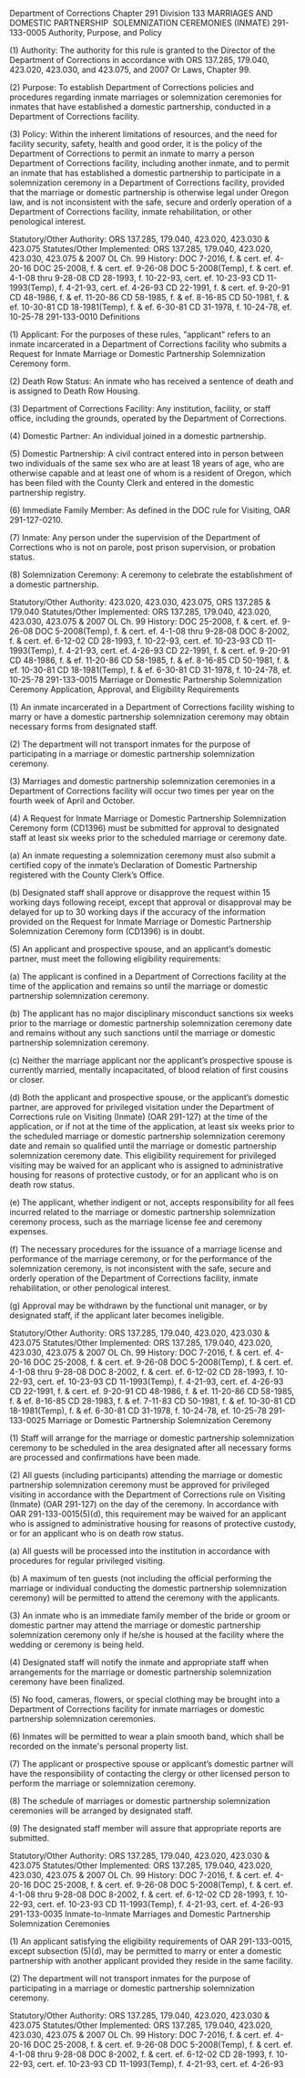 Department of Corrections
Chapter 291
Division 133
MARRIAGES AND DOMESTIC PARTNERSHIP  SOLEMNIZATION CEREMONIES (INMATE)
291-133-0005
Authority, Purpose, and Policy

(1) Authority: The authority for this rule is granted to the Director of the Department of Corrections in accordance with ORS 137.285, 179.040, 423.020, 423.030, and 423.075, and 2007 Or Laws, Chapter 99.

(2) Purpose: To establish Department of Corrections policies and procedures regarding inmate marriages or solemnization ceremonies for inmates that have established a domestic partnership, conducted in a Department of Corrections facility.

(3) Policy: Within the inherent limitations of resources, and the need for facility security, safety, health and good order, it is the policy of the Department of Corrections to permit an inmate to marry a person Department of Corrections facility, including another inmate, and to permit an inmate that has established a domestic partnership to participate in a solemnization ceremony in a Department of Corrections facility, provided that the marriage or domestic partnership is otherwise legal under Oregon law, and is not inconsistent with the safe, secure and orderly operation of a Department of Corrections facility, inmate rehabilitation, or other penological interest.

Statutory/Other Authority: ORS 137.285, 179.040, 423.020, 423.030 & 423.075
Statutes/Other Implemented: ORS 137.285, 179.040, 423.020, 423.030, 423.075 & 2007 OL Ch. 99
History:
DOC 7-2016, f. & cert. ef. 4-20-16
DOC 25-2008, f. & cert. ef. 9-26-08
DOC 5-2008(Temp), f. & cert. ef. 4-1-08 thru 9-28-08
CD 28-1993, f. 10-22-93, cert. ef. 10-23-93
CD 11-1993(Temp), f. 4-21-93, cert. ef. 4-26-93
CD 22-1991, f. & cert. ef. 9-20-91
CD 48-1986, f. & ef. 11-20-86
CD 58-1985, f. & ef. 8-16-85
CD 50-1981, f. & ef. 10-30-81
CD 18-1981(Temp), f. & ef. 6-30-81
CD 31-1978, f. 10-24-78, ef. 10-25-78
291-133-0010
Definitions

(1) Applicant: For the purposes of these rules, "applicant" refers to an inmate incarcerated in a Department of Corrections facility who submits a Request for Inmate Marriage or Domestic Partnership Solemnization Ceremony form.

(2) Death Row Status: An inmate who has received a sentence of death and is assigned to Death Row Housing.

(3) Department of Corrections Facility: Any institution, facility, or staff office, including the grounds, operated by the Department of Corrections.

(4) Domestic Partner: An individual joined in a domestic partnership.

(5) Domestic Partnership: A civil contract entered into in person between two individuals of the same sex who are at least 18 years of age, who are otherwise capable and at least one of whom is a resident of Oregon, which has been filed with the County Clerk and entered in the domestic partnership registry.

(6) Immediate Family Member: As defined in the DOC rule for Visiting, OAR 291-127-0210.

(7) Inmate: Any person under the supervision of the Department of Corrections who is not on parole, post prison supervision, or probation status.

(8) Solemnization Ceremony: A ceremony to celebrate the establishment of a domestic partnership.

Statutory/Other Authority: 423.020, 423.030, 423.075, ORS 137.285 & 179.040
Statutes/Other Implemented: ORS 137.285, 179.040, 423.020, 423.030, 423.075 & 2007 OL Ch. 99
History:
DOC 25-2008, f. & cert. ef. 9-26-08
DOC 5-2008(Temp), f. & cert. ef. 4-1-08 thru 9-28-08
DOC 8-2002, f. & cert. ef. 6-12-02
CD 28-1993, f. 10-22-93, cert. ef. 10-23-93
CD 11-1993(Temp), f. 4-21-93, cert. ef. 4-26-93
CD 22-1991, f. & cert. ef. 9-20-91
CD 48-1986, f. & ef. 11-20-86
CD 58-1985, f. & ef. 8-16-85
CD 50-1981, f. & ef. 10-30-81
CD 18-1981(Temp), f. & ef. 6-30-81
CD 31-1978, f. 10-24-78, ef. 10-25-78
291-133-0015
Marriage or Domestic Partnership Solemnization Ceremony Application, Approval, and Eligibility Requirements

(1) An inmate incarcerated in a Department of Corrections facility wishing to marry or have a domestic partnership solemnization ceremony may obtain necessary forms from designated staff.

(2) The department will not transport inmates for the purpose of participating in a marriage or domestic partnership solemnization ceremony.

(3) Marriages and domestic partnership solemnization ceremonies in a Department of Corrections facility will occur two times per year on the fourth week of April and October.

(4) A Request for Inmate Marriage or Domestic Partnership Solemnization Ceremony form (CD1396) must be submitted for approval to designated staff at least six weeks prior to the scheduled marriage or ceremony date.

(a) An inmate requesting a solemnization ceremony must also submit a certified copy of the inmate’s Declaration of Domestic Partnership registered with the County Clerk’s Office.

(b) Designated staff shall approve or disapprove the request within 15 working days following receipt, except that approval or disapproval may be delayed for up to 30 working days if the accuracy of the information provided on the Request for Inmate Marriage or Domestic Partnership Solemnization Ceremony form (CD1396) is in doubt.

(5) An applicant and prospective spouse, and an applicant’s domestic partner, must meet the following eligibility requirements:

(a) The applicant is confined in a Department of Corrections facility at the time of the application and remains so until the marriage or domestic partnership solemnization ceremony.

(b) The applicant has no major disciplinary misconduct sanctions six weeks prior to the marriage or domestic partnership solemnization ceremony date and remains without any such sanctions until the marriage or domestic partnership solemnization ceremony.

(c) Neither the marriage applicant nor the applicant’s prospective spouse is currently married, mentally incapacitated, of blood relation of first cousins or closer.

(d) Both the applicant and prospective spouse, or the applicant’s domestic partner, are approved for privileged visitation under the Department of Corrections rule on Visiting (Inmate) (OAR 291-127) at the time of the application, or if not at the time of the application, at least six weeks prior to the scheduled marriage or domestic partnership solemnization ceremony date and remain so qualified until the marriage or domestic partnership solemnization ceremony date. This eligibility requirement for privileged visiting may be waived for an applicant who is assigned to administrative housing for reasons of protective custody, or for an applicant who is on death row status.

(e) The applicant, whether indigent or not, accepts responsibility for all fees incurred related to the marriage or domestic partnership solemnization ceremony process, such as the marriage license fee and ceremony expenses.

(f) The necessary procedures for the issuance of a marriage license and performance of the marriage ceremony, or for the performance of the solemnization ceremony, is not inconsistent with the safe, secure and orderly operation of the Department of Corrections facility, inmate rehabilitation, or other penological interest.

(g) Approval may be withdrawn by the functional unit manager, or by designated staff, if the applicant later becomes ineligible.

Statutory/Other Authority: ORS 137.285, 179.040, 423.020, 423.030 & 423.075
Statutes/Other Implemented: ORS 137.285, 179.040, 423.020, 423.030, 423.075 & 2007 OL Ch. 99
History:
DOC 7-2016, f. & cert. ef. 4-20-16
DOC 25-2008, f. & cert. ef. 9-26-08
DOC 5-2008(Temp), f. & cert. ef. 4-1-08 thru 9-28-08
DOC 8-2002, f. & cert. ef. 6-12-02
CD 28-1993, f. 10-22-93, cert. ef. 10-23-93
CD 11-1993(Temp), f. 4-21-93, cert. ef. 4-26-93
CD 22-1991, f. & cert. ef. 9-20-91
CD 48-1986, f. & ef. 11-20-86
CD 58-1985, f. & ef. 8-16-85
CD 28-1983, f. & ef. 7-11-83
CD 50-1981, f. & ef. 10-30-81
CD 18-1981(Temp), f. & ef. 6-30-81
CD 31-1978, f. 10-24-78, ef. 10-25-78
291-133-0025
Marriage or Domestic Partnership Solemnization Ceremony

(1) Staff will arrange for the marriage or domestic partnership solemnization ceremony to be scheduled in the area designated after all necessary forms are processed and confirmations have been made.

(2) All guests (including participants) attending the marriage or domestic partnership solemnization ceremony must be approved for privileged visiting in accordance with the Department of Corrections rule on Visiting (Inmate) (OAR 291-127) on the day of the ceremony. In accordance with OAR 291-133-0015(5)(d), this requirement may be waived for an applicant who is assigned to administrative housing for reasons of protective custody, or for an applicant who is on death row status.

(a) All guests will be processed into the institution in accordance with procedures for regular privileged visiting.

(b) A maximum of ten guests (not including the official performing the marriage or individual conducting the domestic partnership solemnization ceremony) will be permitted to attend the ceremony with the applicants.

(3) An inmate who is an immediate family member of the bride or groom or domestic partner may attend the marriage or domestic partnership solemnization ceremony only if he/she is housed at the facility where the wedding or ceremony is being held.

(4) Designated staff will notify the inmate and appropriate staff when arrangements for the marriage or domestic partnership solemnization ceremony have been finalized.

(5) No food, cameras, flowers, or special clothing may be brought into a Department of Corrections facility for inmate marriages or domestic partnership solemnization ceremonies.

(6) Inmates will be permitted to wear a plain smooth band, which shall be recorded on the inmate's personal property list.

(7) The applicant or prospective spouse or applicant’s domestic partner will have the responsibility of contacting the clergy or other licensed person to perform the marriage or solemnization ceremony.

(8) The schedule of marriages or domestic partnership solemnization ceremonies will be arranged by designated staff.

(9) The designated staff member will assure that appropriate reports are submitted.

Statutory/Other Authority: ORS 137.285, 179.040, 423.020, 423.030 & 423.075
Statutes/Other Implemented: ORS 137.285, 179.040, 423.020, 423.030, 423.075 & 2007 OL Ch. 99
History:
DOC 7-2016, f. & cert. ef. 4-20-16
DOC 25-2008, f. & cert. ef. 9-26-08
DOC 5-2008(Temp), f. & cert. ef. 4-1-08 thru 9-28-08
DOC 8-2002, f. & cert. ef. 6-12-02
CD 28-1993, f. 10-22-93, cert. ef. 10-23-93
CD 11-1993(Temp), f. 4-21-93, cert. ef. 4-26-93
291-133-0035
Inmate-to-Inmate Marriages and Domestic Partnership Solemnization Ceremonies

(1) An applicant satisfying the eligibility requirements of OAR 291-133-0015, except subsection (5)(d), may be permitted to marry or enter a domestic partnership with another applicant provided they reside in the same facility.

(2) The department will not transport inmates for the purpose of participating in a marriage or domestic partnership solemnization ceremony.

Statutory/Other Authority: ORS 137.285, 179.040, 423.020, 423.030 & 423.075
Statutes/Other Implemented: ORS 137.285, 179.040, 423.020, 423.030, 423.075 & 2007 OL Ch. 99
History:
DOC 7-2016, f. & cert. ef. 4-20-16
DOC 25-2008, f. & cert. ef. 9-26-08
DOC 5-2008(Temp), f. & cert. ef. 4-1-08 thru 9-28-08
DOC 8-2002, f. & cert. ef. 6-12-02
CD 28-1993, f. 10-22-93, cert. ef. 10-23-93
CD 11-1993(Temp), f. 4-21-93, cert. ef. 4-26-93